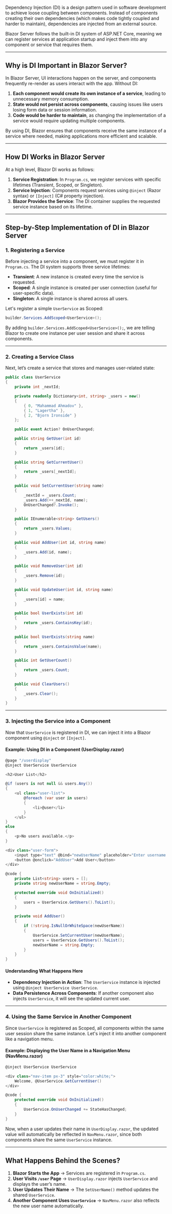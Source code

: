 Dependency Injection (DI) is a design pattern used in software development to achieve loose coupling between components. Instead of components creating their own dependencies (which makes code tightly coupled and harder to maintain), dependencies are injected from an external source.

Blazor Server follows the built-in DI system of ASP.NET Core, meaning we can register services at application startup and inject them into any component or service that requires them.

---
## Why is DI Important in Blazor Server?

In Blazor Server, UI interactions happen on the server, and components frequently re-render as users interact with the app. Without DI:

1. **Each component would create its own instance of a service**, leading to unnecessary memory consumption.
2. **State would not persist across components**, causing issues like users losing form data or session information.
3. **Code would be harder to maintain**, as changing the implementation of a service would require updating multiple components.

By using DI, Blazor ensures that components receive the same instance of a service where needed, making applications more efficient and scalable.

---
## How DI Works in Blazor Server

At a high level, Blazor DI works as follows:

1. **Service Registration**: In `Program.cs`, we register services with specific lifetimes (Transient, Scoped, or Singleton).
2. **Service Injection**: Components request services using `@inject` (Razor syntax) or `[Inject]` (C# property injection).
3. **Blazor Provides the Service**: The DI container supplies the requested service instance based on its lifetime.

---
## Step-by-Step Implementation of DI in Blazor Server

### 1. Registering a Service

Before injecting a service into a component, we must register it in `Program.cs`. The DI system supports three service lifetimes:

- **Transient**: A new instance is created every time the service is requested.
- **Scoped**: A single instance is created per user connection (useful for user-specific data).
- **Singleton**: A single instance is shared across all users.

Let's register a simple `UserService` as Scoped:

```csharp
builder.Services.AddScoped<UserService>();
```

By adding `builder.Services.AddScoped<UserService>();`, we are telling Blazor to create one instance per user session and share it across components.

---
### 2. Creating a Service Class

Next, let’s create a service that stores and manages user-related state:

```csharp
public class UserService
{
    private int _nextId;

    private readonly Dictionary<int, string> _users = new()
    {
        { 0, "Mahammad Ahmadov" },
        { 1, "Lagertha" },
        { 2, "Bjorn Ironside" }
    };

    public event Action? OnUserChanged;

    public string GetUser(int id)
    {
        return _users[id];
    }

    public string GetCurrentUser()
    {
        return _users[_nextId];
    }

    public void SetCurrentUser(string name)
    {
        _nextId = _users.Count;
        _users.Add(++_nextId, name);
        OnUserChanged?.Invoke();
    }

    public IEnumerable<string> GetUsers()
    {
        return _users.Values;
    }

    public void AddUser(int id, string name)
    {
        _users.Add(id, name);
    }

    public void RemoveUser(int id)
    {
        _users.Remove(id);
    }

    public void UpdateUser(int id, string name)
    {
        _users[id] = name;
    }

    public bool UserExists(int id)
    {
        return _users.ContainsKey(id);
    }

    public bool UserExists(string name)
    {
        return _users.ContainsValue(name);
    }

    public int GetUserCount()
    {
        return _users.Count;
    }

    public void ClearUsers()
    {
        _users.Clear();
    }
}
```

---
### 3. Injecting the Service into a Component

Now that `UserService` is registered in DI, we can inject it into a Blazor component using `@inject` or `[Inject]`.

#### Example: Using DI in a Component (UserDisplay.razor)

```c#
@page "/userdisplay"
@inject UserService UserService

<h2>User List</h2>

@if (users is not null && users.Any())
{
    <ul class="user-list">
        @foreach (var user in users)
        {
            <li>@user</li>
        }
    </ul>
}
else
{
    <p>No users available.</p>
}

<div class="user-form">
    <input type="text" @bind="newUserName" placeholder="Enter username..." />
    <button @onclick="AddUser">Add User</button>
</div>

@code {
    private List<string> users = [];
    private string newUserName = string.Empty;

    protected override void OnInitialized()
    {
        users = UserService.GetUsers().ToList();
    }

    private void AddUser()
    {
        if (!string.IsNullOrWhiteSpace(newUserName))
        {
            UserService.SetCurrentUser(newUserName);
            users = UserService.GetUsers().ToList();
            newUserName = string.Empty;
        }
    }
}
```

#### Understanding What Happens Here

- **Dependency Injection in Action**: The `UserService` instance is injected using `@inject UserService UserService`.
- **Data Persistence Across Components**: If another component also injects `UserService`, it will see the updated current user.

---
### 4. Using the Same Service in Another Component

Since `UserService` is registered as Scoped, all components within the same user session share the same instance. Let's inject it into another component like a navigation menu.

#### Example: Displaying the User Name in a Navigation Menu (NavMenu.razor)

```c#
@inject UserService UserService

<div class="nav-item px-3" style="color:white;">
    Welcome, @UserService.GetCurrentUser()
</div>

@code {
    protected override void OnInitialized()
    {
        UserService.OnUserChanged += StateHasChanged;
    }
}
```

Now, when a user updates their name in `UserDisplay.razor`, the updated value will automatically be reflected in `NavMenu.razor`, since both components share the same `UserService` instance.

---
## What Happens Behind the Scenes?

1. **Blazor Starts the App** → Services are registered in `Program.cs`.
2. **User Visits `/user` Page** → `UserDisplay.razor` injects `UserService` and displays the user’s name.
3. **User Updates Their Name** → The `SetUserName()` method updates the shared `UserService`.
4. **Another Component Uses `UserService`** → `NavMenu.razor` also reflects the new user name automatically.